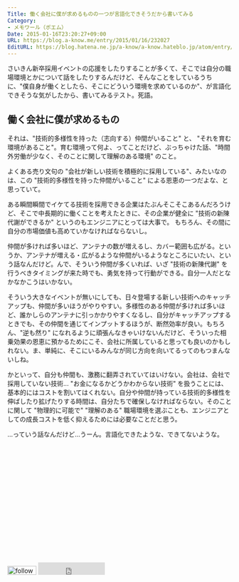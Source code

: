 ```yaml
---
Title: 働く会社に僕が求めるものの一つが言語化できそうだから書いてみる
Category:
- メモワール（ポエム）
Date: 2015-01-16T23:20:27+09:00
URL: https://blog.a-know.me/entry/2015/01/16/232027
EditURL: https://blog.hatena.ne.jp/a-know/a-know.hateblo.jp/atom/entry/8454420450080434001
---
```


さいきん新卒採用イベントの応援をしたりすることが多くて、そこでは自分の職場環境とかについて話をしたりするんだけど、そんなことをしているうちに、"僕自身が働くとしたら、そこにどういう環境を求めているのか"、が言語化できそうな気がしたから、書いてみるテスト。死語。

## 働く会社に僕が求めるもの
それは、"技術的多様性を持った（志向する）仲間がいること" と、 "それを育む環境があること"。育む環境って何よ、ってことだけど、ぶっちゃけた話、"時間外労働が少なく、そのことに関して理解のある環境" のこと。


よくある売り文句の "会社が新しい技術を積極的に採用している"、みたいなのは、この "技術的多様性を持った仲間がいること" による恩恵の一つだよな、と思っていて。

ある瞬間瞬間でイケてる技術を採用できる企業はたぶんそこそこあるんだろうけど、そこで中長期的に働くことを考えたときに、その企業が健全に "技術の新陳代謝ができるか" というのもエンジニアにとっては大事で。
もちろん、その間に自分の市場価値も高めていかなければならないし。

仲間が多ければ多いほど、アンテナの数が増えるし、カバー範囲も広がる。というか、アンテナが増える・広がるような仲間がいるようなところにいたい、という話なんだけど。んで、そういう仲間が多くいれば、いざ "技術の新陳代謝" を行うべきタイミングが来た時でも、勇気を持って行動ができる。自分一人だとなかなかこうはいかない。

そういう大きなイベントが無いにしても、日々登場する新しい技術へのキャッチアップも、仲間が多いほうがやりやすい。多様性のある仲間が多ければ多いほど、誰かしらのアンテナに引っかかりやすくなるし、自分がキャッチアップするときでも、その仲間を通じてインプットするほうが、断然効率が良い。もちろん、"逆も然り" になれるように頑張んなきゃいけないんだけど、そういった相乗効果の恩恵に預かるためにこそ、会社に所属していると思っても良いのかもしれない。ま、単純に、そこにいるみんなが同じ方向を向いてるってのもつまんないしね。


かといって、自分も仲間も、激務に翻弄されていてはいけない。会社は、会社で採用していない技術... "お金になるかどうかわからない技術" を扱うことには、基本的にはコストを割いてはくれない。自分や仲間が持っている技術的多様性を伸ばしたり拡げたりする時間は、自分たちで確保しなければならない。そのことに関して "物理的に可能で" "理解のある" 職場環境を選ぶことも、エンジニアとしての成長コストを低く抑えるためには必要なことだと思う。


...っていう話なんだけど...うーん。言語化できたような、できてないような。

<script async src="//pagead2.googlesyndication.com/pagead/js/adsbygoogle.js"></script>
<!-- article-bottom2 -->
<ins class="adsbygoogle"
     style="display:inline-block;width:300px;height:250px"
     data-ad-client="ca-pub-3463034538369189"
     data-ad-slot="5274552934"></ins>
<script>
(adsbygoogle = window.adsbygoogle || []).push({});
</script>


<div>
<a href='http://cloud.feedly.com/#subscription%2Ffeed%2Fhttp%3A%2F%2Fblog.a-know.me%2Ffeed'  target='blank'><img id='feedlyFollow' src='http://s3.feedly.com/img/follows/feedly-follow-rectangle-volume-small_2x.png' alt='follow us in feedly' width='65' height='20'></a>

<iframe src="http://blog.hatena.ne.jp/a-know/a-know.hateblo.jp/subscribe/iframe" allowtransparency="true" frameborder="0" scrolling="no" width="150" height="28"></iframe>
</div>
